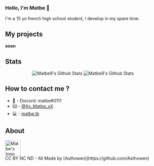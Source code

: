### Hello, I'm Matbe 🖖

I'm a 15 yo french high school student, I develop in my spare time.

## My projects
  **soon**

## Stats
<p align="center">
  <img alt="Matbe9's Github Stats" src="https://github-readme-stats.vercel.app/api?username=Matbe9&show_icons=true&hide_border=true&theme=tokyonight&hide=issues" />
  <img alt="Matbe9's Github Stats" src="https://github-readme-stats.vercel.app/api/top-langs/?username=Matbe9&show_icons=true&layout=compact&hide_border=true&theme=tokyonight" />
</p>

## How to contact me ?
* 📯 - Discord: matbe#0111
* ⌨️ - [@Xx_Matbe_xX](https://twitter.com/Xx_Matbe_xX)
* 💻 - [matbe.tk](https://matbe.tk/)

## About
<img alt="Matbe's logo" src="https://avatars.githubusercontent.com/u/59774749?v=4" width="50px" />
<br/>
CC BY NC ND - All
Made by [Asthowen](https://github.com/Asthowen)
